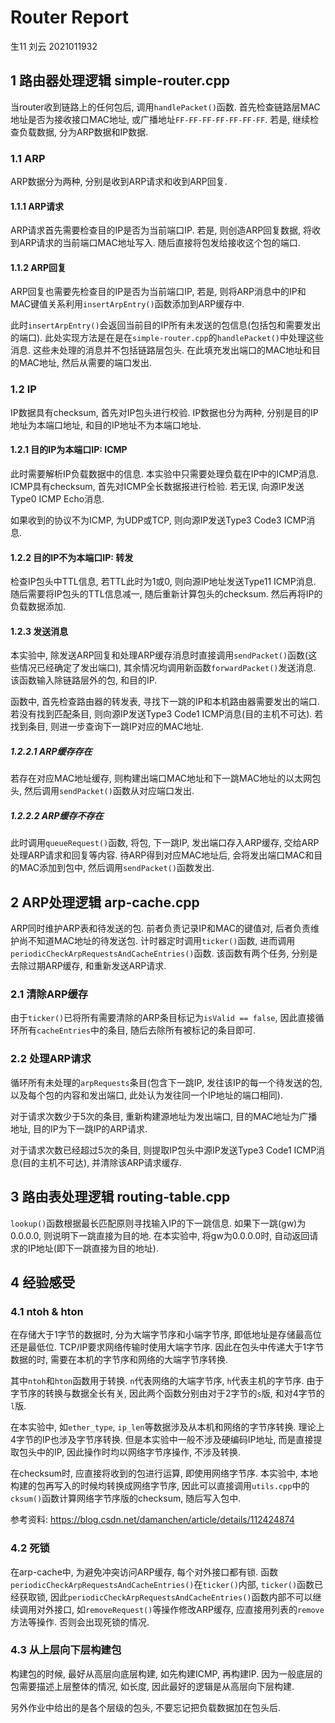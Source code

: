 # Router Report
生11 刘云 2021011932

## 1 路由器处理逻辑 simple-router.cpp
当router收到链路上的任何包后, 调用`handlePacket()`函数. 首先检查链路层MAC地址是否为接收接口MAC地址, 或广播地址`FF-FF-FF-FF-FF-FF-FF`. 若是, 继续检查负载数据, 分为ARP数据和IP数据.

### 1.1 ARP
ARP数据分为两种, 分别是收到ARP请求和收到ARP回复.

#### 1.1.1 ARP请求
ARP请求首先需要检查目的IP是否为当前端口IP. 若是, 则创造ARP回复数据, 将收到ARP请求的当前端口MAC地址写入. 随后直接将包发给接收这个包的端口.

#### 1.1.2 ARP回复
ARP回复也需要先检查目的IP是否为当前端口IP, 若是, 则将ARP消息中的IP和MAC键值关系利用`insertArpEntry()`函数添加到ARP缓存中.

此时`insertArpEntry()`会返回当前目的IP所有未发送的包信息(包括包和需要发出的端口). 此处实现方法是在是在`simple-router.cpp`的`handlePacket()`中处理这些消息. 这些未处理的消息并不包括链路层包头. 在此填充发出端口的MAC地址和目的MAC地址, 然后从需要的端口发出.

### 1.2 IP
IP数据具有checksum, 首先对IP包头进行校验. IP数据也分为两种, 分别是目的IP地址为本端口地址, 和目的IP地址不为本端口地址.

#### 1.2.1 目的IP为本端口IP: ICMP
此时需要解析IP负载数据中的信息. 本实验中只需要处理负载在IP中的ICMP消息. ICMP具有checksum, 首先对ICMP全长数据报进行检验. 若无误, 向源IP发送Type0 ICMP Echo消息. 

如果收到的协议不为ICMP, 为UDP或TCP, 则向源IP发送Type3 Code3 ICMP消息.

#### 1.2.2 目的IP不为本端口IP: 转发
检查IP包头中TTL信息, 若TTL此时为1或0, 则向源IP地址发送Type11 ICMP消息. 随后需要将IP包头的TTL信息减一, 随后重新计算包头的checksum. 然后再将IP的负载数据添加. 

#### 1.2.3 发送消息
本实验中, 除发送ARP回复和处理ARP缓存消息时直接调用`sendPacket()`函数(这些情况已经确定了发出端口), 其余情况均调用新函数`forwardPacket()`发送消息. 该函数输入除链路层外的包, 和目的IP.

函数中, 首先检查路由器的转发表, 寻找下一跳的IP和本机路由器需要发出的端口. 若没有找到匹配条目, 则向源IP发送Type3 Code1 ICMP消息(目的主机不可达). 若找到条目, 则进一步查询下一跳IP对应的MAC地址.

##### 1.2.2.1 ARP缓存存在
若存在对应MAC地址缓存, 则构建出端口MAC地址和下一跳MAC地址的以太网包头, 然后调用`sendPacket()`函数从对应端口发出.

##### 1.2.2.2 ARP缓存不存在
此时调用`queueRequest()`函数, 将包, 下一跳IP, 发出端口存入ARP缓存, 交给ARP处理ARP请求和回复等内容. 待ARP得到对应MAC地址后, 会将发出端口MAC和目的MAC添加到包中, 然后调用`sendPacket()`函数发出.


## 2 ARP处理逻辑 arp-cache.cpp
ARP同时维护ARP表和待发送的包. 前者负责记录IP和MAC的键值对, 后者负责维护尚不知道MAC地址的待发送包. 计时器定时调用`ticker()`函数, 进而调用`periodicCheckArpRequestsAndCacheEntries()`函数. 该函数有两个任务, 分别是去除过期ARP缓存, 和重新发送ARP请求.

### 2.1 清除ARP缓存
由于`ticker()`已将所有需要清除的ARP条目标记为`isValid == false`, 因此直接循环所有`cacheEntries`中的条目, 随后去除所有被标记的条目即可.

### 2.2 处理ARP请求
循环所有未处理的`arpRequests`条目(包含下一跳IP, 发往该IP的每一个待发送的包, 以及每个包的内容和发出端口, 此处认为发往同一个IP地址的端口相同).

对于请求次数少于5次的条目, 重新构建源地址为发出端口, 目的MAC地址为广播地址, 目的IP为下一跳IP的ARP请求.

对于请求次数已经超过5次的条目, 则提取IP包头中源IP发送Type3 Code1 ICMP消息(目的主机不可达), 并清除该ARP请求缓存.


## 3 路由表处理逻辑 routing-table.cpp
`lookup()`函数根据最长匹配原则寻找输入IP的下一跳信息. 如果下一跳(gw)为0.0.0.0, 则说明下一跳直接为目的地. 在本实验中, 将gw为0.0.0.0时, 自动返回请求的IP地址(即下一跳直接为目的地址).


## 4 经验感受

### 4.1 ntoh & hton
在存储大于1字节的数据时, 分为大端字节序和小端字节序, 即低地址是存储最高位还是最低位. TCP/IP要求网络传输时使用大端字节序. 因此在包头中传递大于1字节数据的时, 需要在本机的字节序和网络的大端字节序转换.

其中`ntoh`和`hton`函数用于转换. `n`代表网络的大端字节序, `h`代表主机的字节序. 由于字节序的转换与数据全长有关, 因此两个函数分别由对于2字节的`s`版, 和对4字节的`l`版. 

在本实验中, 如`ether_type`, `ip_len`等数据涉及从本机和网络的字节序转换. 理论上4字节的IP也涉及字节序转换. 但是本实验中一般不涉及硬编码IP地址, 而是直接提取包头中的IP, 因此操作时均以网络字节序操作, 不涉及转换.

在checksum时, 应直接将收到的包进行运算, 即使用网络字节序. 本实验中, 本地构建的包再写入的时候均转换成网络字节序, 因此可以直接调用`utils.cpp`中的`cksum()`函数计算网络字节序版的checksum, 随后写入包中.

参考资料: https://blog.csdn.net/damanchen/article/details/112424874

### 4.2 死锁
在arp-cache中, 为避免冲突访问ARP缓存, 每个对外接口都有锁. 函数`periodicCheckArpRequestsAndCacheEntries()`在`ticker()`内部, `ticker()`函数已经获取锁, 因此`periodicCheckArpRequestsAndCacheEntries()`函数内部不可以继续调用对外接口, 如`removeRequest()`等操作修改ARP缓存, 应直接用列表的`remove`方法等操作. 否则会出现死锁的情况.

### 4.3 从上层向下层构建包
构建包的时候, 最好从高层向底层构建, 如先构建ICMP, 再构建IP. 因为一般底层的包需要描述上层整体的情况, 如长度, 因此最好的逻辑是从高层向下层构建.

另外作业中给出的是各个层级的包头, 不要忘记把负载数据加在包头后.
